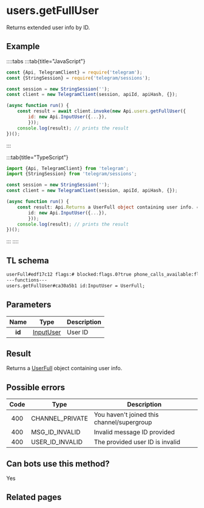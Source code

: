 # users.getFullUser

Returns extended user info by ID.

## Example

::::tabs
:::tab{title="JavaScript"}

```js
const {Api, TelegramClient} = require('telegram');
const {StringSession} = require('telegram/sessions');

const session = new StringSession('');
const client = new TelegramClient(session, apiId, apiHash, {});

(async function run() {
    const result = await client.invoke(new Api.users.getFullUser({
		id: new Api.InputUser({...}),
		}));
    console.log(result); // prints the result
})();
```

:::

:::tab{title="TypeScript"}

```ts
import {Api, TelegramClient} from 'telegram';
import {StringSession} from 'telegram/sessions';

const session = new StringSession('');
const client = new TelegramClient(session, apiId, apiHash, {});

(async function run() {
    const result: Api.Returns a UserFull object containing user info. = await client.invoke(new Api.users.getFullUser({
		id: new Api.InputUser({...}),
		}));
    console.log(result); // prints the result
})();
```

:::
::::

## TL schema

```txt
userFull#edf17c12 flags:# blocked:flags.0?true phone_calls_available:flags.4?true phone_calls_private:flags.5?true can_pin_message:flags.7?true has_scheduled:flags.12?true video_calls_available:flags.13?true user:User about:flags.1?string settings:PeerSettings profile_photo:flags.2?Photo notify_settings:PeerNotifySettings bot_info:flags.3?BotInfo pinned_msg_id:flags.6?int common_chats_count:int folder_id:flags.11?int = UserFull;
---functions---
users.getFullUser#ca30a5b1 id:InputUser = UserFull;
```

## Parameters

|  Name  | Type                                                  | Description |
| :----: | ----------------------------------------------------- | ----------- |
| **id** | [InputUser](https://core.telegram.org/type/InputUser) | User ID     |

## Result

Returns a [UserFull](https://core.telegram.org/type/UserFull) object containing user info.

## Possible errors

| Code | Type            | Description                                |
| :--: | --------------- | ------------------------------------------ |
| 400  | CHANNEL_PRIVATE | You haven't joined this channel/supergroup |
| 400  | MSG_ID_INVALID  | Invalid message ID provided                |
| 400  | USER_ID_INVALID | The provided user ID is invalid            |

## Can bots use this method?

Yes

## Related pages
